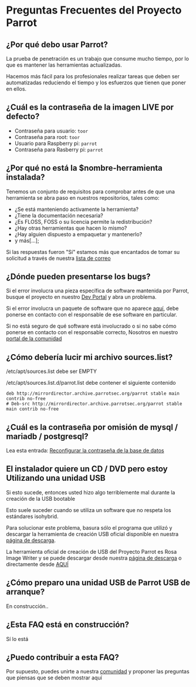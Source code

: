 # Preguntas Frecuentes del Proyecto Parrot

## ¿Por qué debo usar Parrot?
La prueba de penetración es un trabajo que consume mucho tiempo, por lo que es mantener las herramientas actualizadas.

Hacemos más fácil para los profesionales realizar tareas que deben ser automatizadas reduciendo el tiempo y los esfuerzos que tienen que poner en ellos.

## ¿Cuál es la contraseña de la imagen LIVE por defecto? 
* Contraseña para usuario: `toor`
* Contraseña para root: `toor`
* Usuario para Raspberry pi: `parrot`
* Contraseña para Rasberry pi: `parrot`

## ¿Por qué no está la $nombre-herramienta instalada?
Tenemos un conjunto de requisitos para comprobar antes de que una herramienta se abra paso en nuestros repositorios, tales como:

* ¿Se está manteniendo activamente la herramienta? 
* ¿Tiene la documentación necesaria? 
* ¿Es FLOSS, FOSS o su licencia permite la redistribución? 
* ¿Hay otras herramientas que hacen lo mismo? 
* ¿Hay alguien dispuesto a empaquetar y mantenerlo? 
* y más[…];

Si las respuestas fueron "Sí" estamos más que encantados de tomar su solicitud a través de nuestra <a href="parrot-devel@lists.parrotsec.org">lista de correo</a>

## ¿Dónde pueden presentarse los bugs?
Si el error involucra una pieza específica de software mantenida por Parrot, busque el proyecto en nuestro [Dev Portal](https://dev.parrotsec.org/parrot) y abra un problema.

Si el error involucra un paquete de software que no aparece [aquí](https://dev.parrotsec.org/parrot), debe ponerse en contacto con el responsable de ese software en particular.

Si no está seguro de qué software está involucrado o si no sabe cómo ponerse en contacto con el responsable correcto, Nosotros en nuestro [portal de la comunidad](https://community.parrotsec.org/)

## ¿Cómo debería lucir mi archivo sources.list?
/etc/apt/sources.list debe ser EMPTY

/etc/apt/sources.list.d/parrot.list debe contener el siguiente contenido
~~~
deb http://mirrordirector.archive.parrotsec.org/parrot stable main contrib no-free 
# Deb-src http://mirrordirector.archive.parrotsec.org/parrot stable main contrib no-free
~~~

## ¿Cuál es la contraseña por omisión de mysql / mariadb / postgresql?
Lea esta entrada: <a href="https://blog.parrotsec.org/reconfigure-mysql-mariadb-or-postgresql-passwords/">Reconfigurar la contraseña de la base de datos</a>

## El instalador quiere un CD / DVD pero estoy Utilizando una unidad USB
Si esto sucede, entonces usted hizo algo terriblemente mal durante la creación de la USB bootable

Esto suele suceder cuando se utiliza un software que no respeta los estándares isohybrid.

Para solucionar este problema, basura sólo el programa que utilizó y descargar la herramienta de creación USB oficial disponible en nuestra [página de descarga](https://www.parrotsec.org/download.fx).

La herramienta oficial de creación de USB del Proyecto Parrot es Rosa Image Writer y se puede descargar desde nuestra [página de descarga](https://www.parrotsec.org/download.fx) o directamente desde [AQUÍ](https://mirrordirector.archive.parrotsec.org/parrot/misc/image-writer/)

## ¿Cómo preparo una unidad USB de Parrot USB de arranque?
En construcción..

## ¿Esta FAQ está en construcción?
Sí lo está

## ¿Puedo contribuir a esta FAQ?
Por supuesto, puedes unirte a nuestra [comunidad](https://community.parrotsec.org/viewforum.php?id=25) y proponer las preguntas que piensas que se deben mostrar aquí
      
